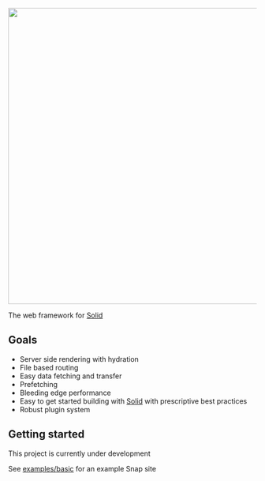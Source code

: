<p align="center">
  <img src="https://cdn.builder.io/api/v1/image/assets%2F491fa860510b4c5cb89fc0e0011dd42c%2F34211f3da55f4626b1bb6d3739c0ceb3" width="600" />
</p>

The web framework for [Solid](https://github.com/ryansolid/solid)

## Goals
- Server side rendering with hydration
- File based routing
- Easy data fetching and transfer
- Prefetching
- Bleeding edge performance
- Easy to get started building with [Solid](https://github.com/ryansolid/solid) with prescriptive best practices
- Robust plugin system

## Getting started

This project is currently under development

See [examples/basic](examples/basic) for an example Snap site
